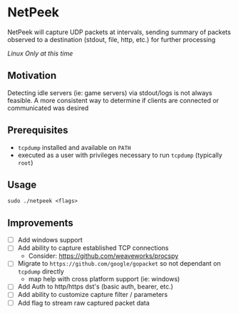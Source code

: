 # NetPeek

NetPeek will capture UDP packets at intervals, sending summary of packets observed to a destination (stdout, file, http, etc.) for further processing

_Linux Only at this time_

## Motivation

Detecting idle servers (ie: game servers) via stdout/logs is not always feasible. A more consistent way to determine if clients are connected or communicated was desired

## Prerequisites

- `tcpdump` installed and available on `PATH`
- executed as a user with privileges necessary to run `tcpdump` (typically `root`)

## Usage

```
sudo ./netpeek <flags>
```

## Improvements
- [ ] Add windows support
- [ ] Add ability to capture established TCP connections
    - Consider: https://github.com/weaveworks/procspy
- [ ] Migrate to `https://github.com/google/gopacket` so not dependant on `tcpdump` directly
    - map help with cross platform support (ie: windows)
- [ ] Add Auth to http/https dst's (basic auth, bearer, etc.)
- [ ] Add ability to customize capture filter / parameters
- [ ] Add flag to stream raw captured packet data
